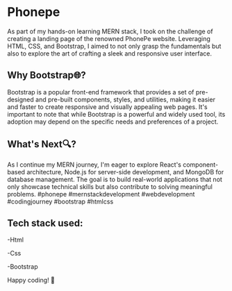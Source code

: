 # Phonepe

As part of my hands-on learning MERN stack, I took on the challenge of creating a landing page of the renowned PhonePe website. Leveraging HTML, CSS, and Bootstrap, I aimed to not only grasp the fundamentals but also to explore the art of crafting a sleek and responsive user interface.

 ## Why Bootstrap🌐?
Bootstrap is a popular front-end framework that provides a set of pre-designed and pre-built components, styles, and utilities, making it easier and faster to create responsive and visually appealing web pages.
It's important to note that while Bootstrap is a powerful and widely used tool, its adoption may depend on the specific needs and preferences of a project.

## What's Next🔍?
As I continue my MERN journey, I'm eager to explore React's component-based architecture, Node.js for server-side development, and MongoDB for database management. The goal is to build real-world applications that not only showcase technical skills but also contribute to solving meaningful problems.
#phonepe #mernstackdevelopment #webdevelopment #codingjourney #bootstrap #htmlcss 

## Tech stack used:
-Html

-Css

-Bootstrap

Happy coding! 🚀

